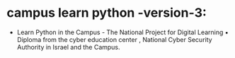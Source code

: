 # campus learn python -version-3:
* Learn Python in the Campus - The National Project for Digital Learning ▪  Diploma from the cyber education center , National Cyber Security Authority in Israel and the Campus. 
